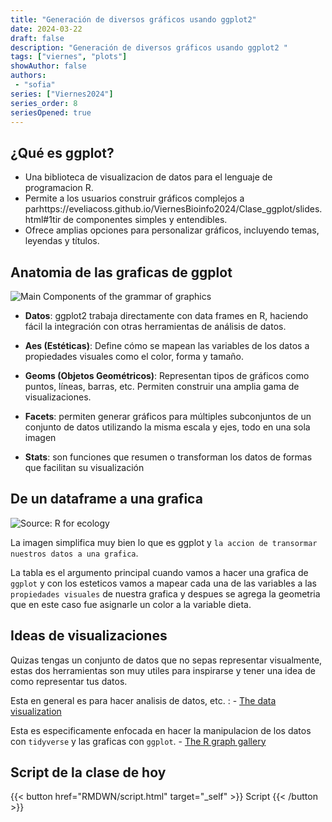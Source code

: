 ```yaml
---
title: "Generación de diversos gráficos usando ggplot2"
date: 2024-03-22
draft: false
description: "Generación de diversos gráficos usando ggplot2 "
tags: ["viernes", "plots"]
showAuthor: false
authors:
 - "sofia"
series: ["Viernes2024"]
series_order: 8
seriesOpened: true
---
```


## ¿Qué es ggplot?

-   Una biblioteca de visualizacion de datos para el lenguaje de programacion R.
-   Permite a los usuarios construir gráficos complejos a parhttps://eveliacoss.github.io/ViernesBioinfo2024/Clase_ggplot/slides.html#1tir de componentes simples y entendibles.
-   Ofrece amplias opciones para personalizar gráficos, incluyendo temas, leyendas y títulos.

## Anatomia de las graficas de ggplot

![Main Components of the grammar of graphics](https://eveliacoss.github.io/ViernesBioinfo2024/Clase_ggplot/imagenes/anatomia.jpeg)

-   **Datos**: ggplot2 trabaja directamente con data frames en R, haciendo fácil la integración con otras herramientas de análisis de datos.

-   **Aes (Estéticas)**: Define cómo se mapean las variables de los datos a propiedades visuales como el color, forma y tamaño.

-   **Geoms (Objetos Geométricos)**: Representan tipos de gráficos como puntos, líneas, barras, etc. Permiten construir una amplia gama de visualizaciones.

-   **Facets**: permiten generar gráficos para múltiples subconjuntos de un conjunto de datos utilizando la misma escala y ejes, todo en una sola imagen

-   **Stats**: son funciones que resumen o transforman los datos de formas que facilitan su visualización

## De un dataframe a una grafica

![Source: R for ecology](https://eveliacoss.github.io/ViernesBioinfo2024/Clase_ggplot/imagenes/ggplot2_simplified.png)

La imagen simplifica muy bien lo que es ggplot y `la accion de transormar nuestros datos a una grafica`.

La tabla es el argumento principal cuando vamos a hacer una grafica de `ggplot` y con los esteticos vamos a mapear cada una de las variables a las `propiedades visuales` de nuestra grafica y despues se agrega la geometria que en este caso fue asignarle un color a la variable dieta.

## Ideas de visualizaciones

Quizas tengas un conjunto de datos que no sepas representar visualmente, estas dos herramientas son muy utiles para inspirarse y tener una idea de como representar tus datos.

Esta en general es para hacer analisis de datos, etc. : - [The data visualization](https://datavizcatalogue.com/#google_vignette)

Esta es especificamente enfocada en hacer la manipulacion de los datos con `tidyverse` y las graficas con `ggplot`. - [The R graph gallery](https://r-graph-gallery.com/)

## Script de la clase de hoy

{{< button href="RMDWN/script.html" target="_self" >}}
Script
{{< /button >}}
